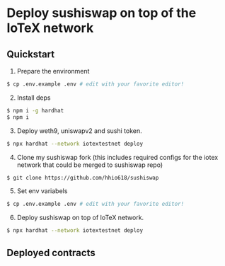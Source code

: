 # Deploy sushiswap on top of the IoTeX network

## Quickstart
1. Prepare the environment
```sh
$ cp .env.example .env # edit with your favorite editor!
```
2. Install deps 
```sh
$ npm i -g hardhat
$ npm i
```
3. Deploy weth9, uniswapv2 and sushi token.
```sh
$ npx hardhat --network iotextestnet deploy
```
4. Clone my sushiswap fork (this includes required configs for the iotex network that could be merged to sushiswap repo)
```sh
$ git clone https://github.com/hhio618/sushiswap
```
5. Set env variabels
```sh
$ cp .env.example .env # edit with your favorite editor!
```
6. Deploy sushiswap on top of IoTeX network.
```sh
$ npx hardhat --network iotextestnet deploy
```

## Deployed contracts

